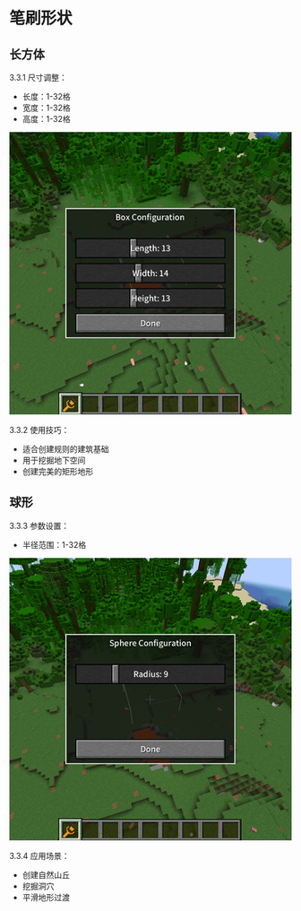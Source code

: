 # 笔刷形状

## 长方体

3.3.1 尺寸调整：
   - 长度：1-32格
   - 宽度：1-32格
   - 高度：1-32格
   
   ![插入图片](../images/2024-12-19_15.39.19.png)

3.3.2 使用技巧：
   - 适合创建规则的建筑基础
   - 用于挖掘地下空间
   - 创建完美的矩形地形

## 球形
3.3.3 参数设置：
   - 半径范围：1-32格
   
   ![插入图片](../images/2024-12-19_15.39.41.png)

3.3.4 应用场景：
   - 创建自然山丘
   - 挖掘洞穴
   - 平滑地形过渡 
